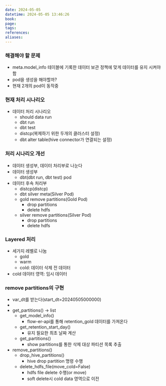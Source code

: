```yaml
---
date: 2024-05-05
datetime: 2024-05-05 13:46:26
book: 
page: 
tags: 
references: 
aliases:
---
```

### 해결해야 할 문제
- meta.model_info 테이블에 기록한 데이터 보관 정책에 맞게 데이터를 유지 시켜야 함
- pod을 생성을 해야할까?
- 현재 2개의 pod이 동작중

### 현재 처리 시나리오
- 데이터 처리 시나리오
	- should data run
	- dbt run
	- dbt test
	- distcp(복제하기 위한 두개의 클러스터 설정)
	- dbt alter table(hive connector가 연결되는 설정)

### 처리 시나리오 개선
- 데이터 생성부, 데이터 처리부로 나눈다
- 데이터 생성부
	- dbt(dbt run, dbt test) pod
- 데이터 후속 처리부
	- distcp(distcp)
	- dbt silver meta(Silver Pod)
	- gold remove partitions(Gold Pod)
		- drop partitions
		- delete hdfs
	- silver remove partitions(Silver Pod)
		- drop partitions
		- delete hdfs

### Layered 처리
- 세가지 레벨로 나눔
	- gold
	- warm
	- cold: 데이터 삭제 전 데이터
- cold 데이터 영역: 임시 데이터


### remove partitions의 구현
- var_dt를 받는다(start_dt=20240505000000)
- 
- get_partitions() -> list
	- get_model_info()
		- flow-er-api를 통해 retention_gold 데이터를 가져온다
	- get_retention_start_day()
		- 유지 필요한 최초 날짜 계산
	- get_partitions()
		- show partitions를 통한 삭제 대상 파티션 목록 추출
- remove_partitions()
	- drop_hive_partitions()
		- hive drop partition 명령 수행
	- delete_hdfs_file(move_cold=False)
		- hdfs file delete 수행(or move)
		- soft delete시 cold data 영역으로 이전

